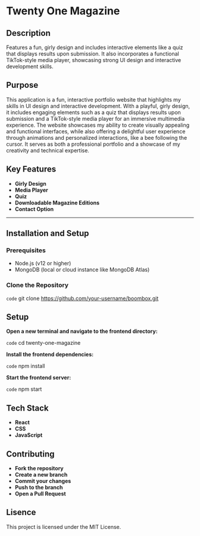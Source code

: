 # Twenty One Magazine

## Description

Features a fun, girly design and includes interactive elements like a quiz that displays results upon submission. It also incorporates a functional TikTok-style media player, showcasing strong UI design and interactive development skills.

## Purpose

This application is a fun, interactive portfolio website that highlights my skills in UI design and interactive development. With a playful, girly design, it includes engaging elements such as a quiz that displays results upon submission and a TikTok-style media player for an immersive multimedia experience. The website showcases my ability to create visually appealing and functional interfaces, while also offering a delightful user experience through animations and personalized interactions, like a bee following the cursor. It serves as both a professional portfolio and a showcase of my creativity and technical expertise.

## Key Features

- **Girly Design**
- **Media Player**
- **Quiz**
- **Downloadable Magazine Editions**
- **Contact Option**

---

## Installation and Setup

### Prerequisites

- Node.js (v12 or higher)
- MongoDB (local or cloud instance like MongoDB Atlas)

### Clone the Repository

`code`
git clone https://github.com/your-username/boombox.git

## Setup

**Open a new terminal and navigate to the frontend directory:**

`code`
cd twenty-one-magazine

**Install the frontend dependencies:**

`code`
npm install

**Start the frontend server:**

`code`
npm start

## Tech Stack

- **React**
- **CSS**
- **JavaScript**

## Contributing

- **Fork the repository**
- **Create a new branch**
- **Commit your changes**
- **Push to the branch**
- **Open a Pull Request**

## Lisence

This project is licensed under the MIT License.
